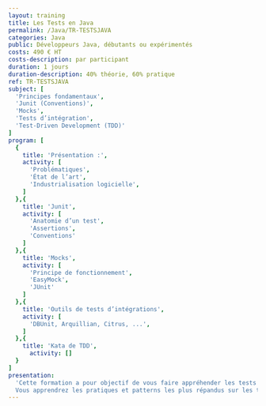 ```yaml
---
layout: training
title: Les Tests en Java
permalink: /Java/TR-TESTSJAVA
categories: Java
public: Développeurs Java, débutants ou expérimentés
costs: 490 € HT
costs-description: par participant
duration: 1 jours
duration-description: 40% théorie, 60% pratique
ref: TR-TESTSJAVA
subject: [
  'Principes fondamentaux',
  'Junit (Conventions)',
  'Mocks',
  'Tests d’intégration',
  'Test-Driven Development (TDD)'
]
program: [
  {
    title: 'Présentation :',
    activity: [
      'Problématiques',
      'État de l’art',
      'Industrialisation logicielle',
    ]
  },{
    title: 'Junit',
    activity: [
      'Anatomie d’un test',
      'Assertions',
      'Conventions'
    ]
  },{
    title: 'Mocks',
    activity: [
      'Principe de fonctionnement',
      'EasyMock',
      'JUnit'
    ]
  },{
    title: 'Outils de tests d’intégrations',
    activity: [
      'DBUnit, Arquillian, Citrus, ...',
    ]
  },{
    title: 'Kata de TDD',
      activity: []
  }
]
presentation:
  'Cette formation a pour objectif de vous faire appréhender les tests automatisés dans vos applications Java. Vous découvrirez les concepts fondamentaux de tests (unitaires, d’intégration) ainsi que les outils pour les mettre en oeuvre dans votre code Java.
  Vous apprendrez les pratiques et patterns les plus répandus sur les tests automatisés.'
---
```

